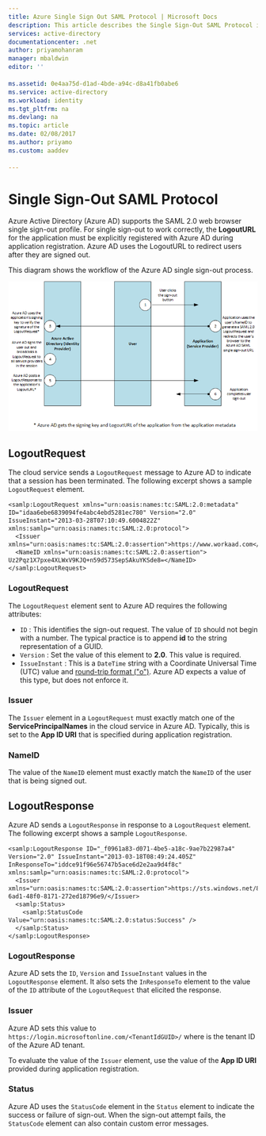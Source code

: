 ```yaml
---
title: Azure Single Sign Out SAML Protocol | Microsoft Docs
description: This article describes the Single Sign-Out SAML Protocol in Azure Active Directory
services: active-directory
documentationcenter: .net
author: priyamohanram
manager: mbaldwin
editor: ''

ms.assetid: 0e4aa75d-d1ad-4bde-a94c-d8a41fb0abe6
ms.service: active-directory
ms.workload: identity
ms.tgt_pltfrm: na
ms.devlang: na
ms.topic: article
ms.date: 02/08/2017
ms.author: priyamo
ms.custom: aaddev

---
```

# Single Sign-Out SAML Protocol
Azure Active Directory (Azure AD) supports the SAML 2.0 web browser single sign-out profile. For single sign-out to work correctly, the **LogoutURL** for the application must be explicitly registered with Azure AD during application registration. Azure AD uses the LogoutURL to redirect users after they are signed out.

This diagram shows the workflow of the Azure AD single sign-out process.

![Single Sign Out Workflow](media/active-directory-single-sign-out-protocol-reference/active-directory-saml-single-sign-out-workflow.png)

## LogoutRequest
The cloud service sends a `LogoutRequest` message to Azure AD to indicate that a session has been terminated. The following excerpt shows a sample `LogoutRequest` element.

```
<samlp:LogoutRequest xmlns="urn:oasis:names:tc:SAML:2.0:metadata" ID="idaa6ebe6839094fe4abc4ebd5281ec780" Version="2.0" IssueInstant="2013-03-28T07:10:49.6004822Z" xmlns:samlp="urn:oasis:names:tc:SAML:2.0:protocol">
  <Issuer xmlns="urn:oasis:names:tc:SAML:2.0:assertion">https://www.workaad.com</Issuer>
  <NameID xmlns="urn:oasis:names:tc:SAML:2.0:assertion"> Uz2Pqz1X7pxe4XLWxV9KJQ+n59d573SepSAkuYKSde8=</NameID>
</samlp:LogoutRequest>
```

### LogoutRequest
The `LogoutRequest` element sent to Azure AD requires the following attributes:

* `ID` : This identifies the sign-out request. The value of `ID` should not begin with a number. The typical practice is to append **id** to the string representation of a GUID.
* `Version` : Set the value of this element to **2.0**. This value is required.
* `IssueInstant` : This is a `DateTime` string with a Coordinate Universal Time (UTC) value and [round-trip format ("o")](https://msdn.microsoft.com/library/az4se3k1.aspx). Azure AD expects a value of this type, but does not enforce it.

### Issuer
The `Issuer` element in a `LogoutRequest` must exactly match one of the **ServicePrincipalNames** in the cloud service in Azure AD. Typically, this is set to the **App ID URI** that is specified during application registration.

### NameID
The value of the `NameID` element must exactly match the `NameID` of the user that is being signed out.

## LogoutResponse
Azure AD sends a `LogoutResponse` in response to a `LogoutRequest` element. The following excerpt shows a sample `LogoutResponse`.

```
<samlp:LogoutResponse ID="_f0961a83-d071-4be5-a18c-9ae7b22987a4" Version="2.0" IssueInstant="2013-03-18T08:49:24.405Z" InResponseTo="iddce91f96e56747b5ace6d2e2aa9d4f8c" xmlns:samlp="urn:oasis:names:tc:SAML:2.0:protocol">
  <Issuer xmlns="urn:oasis:names:tc:SAML:2.0:assertion">https://sts.windows.net/82869000-6ad1-48f0-8171-272ed18796e9/</Issuer>
  <samlp:Status>
    <samlp:StatusCode Value="urn:oasis:names:tc:SAML:2.0:status:Success" />
  </samlp:Status>
</samlp:LogoutResponse>
```

### LogoutResponse
Azure AD sets the `ID`, `Version` and `IssueInstant` values in the `LogoutResponse` element. It also sets the `InResponseTo` element to the value of the `ID` attribute of the `LogoutRequest` that elicited the response.

### Issuer
Azure AD sets this value to `https://login.microsoftonline.com/<TenantIdGUID>/` where <TenantIdGUID> is the tenant ID of the Azure AD tenant.

To evaluate the value of the `Issuer` element, use the value of the **App ID URI** provided during application registration.

### Status
Azure AD uses the `StatusCode` element in the `Status` element to indicate the success or failure of sign-out. When the sign-out attempt fails, the `StatusCode` element can also contain custom error messages.